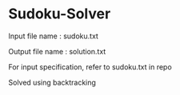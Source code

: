 # Sudoku-Solver

Input file name : sudoku.txt

Output file name : solution.txt

For input specification, refer to sudoku.txt in repo

Solved using backtracking
